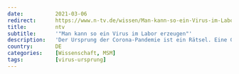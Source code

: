 ```yaml
---
date:          2021-03-06
redirect:      https://www.n-tv.de/wissen/Man-kann-so-ein-Virus-im-Labor-erzeugen-article22406519.html
title:         ntv
subtitle:      '"Man kann so ein Virus im Labor erzeugen"'
description:   'Der Ursprung der Corona-Pandemie ist ein Rätsel. Eine Gruppe von Forschern fordert nun, dass auch die Hypothese eines Laborunfalls gründlich untersucht wird. Unter ihnen auch der deutsche Genetiker Günter Theißen. Im Gespräch mit ntv.de erklärt er, wieso er Zweifel an der gängigen Ursprungs-Theorie hat.'
country:       DE
categories:    [Wissenschaft, MSM]
tags:          [virus-ursprung]
---
```

